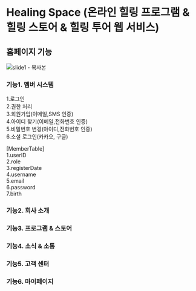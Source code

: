 # Healing Space (온라인 힐링 프로그램 & 힐링 스토어 & 힐링 투어 웹 서비스)

## 홈페이지 기능

![slide1 - 복사본](https://github.com/user-attachments/assets/6d38151c-0306-42d1-966e-633182bf681a)


### 기능1. 멤버 시스템
1.로그인      
2.권한 처리      
3.회원가입(이메일,SMS 인증)   
4.아이디 찾기(이메일,전화번호 인증)   
5.비밀번호 변경(아이디,전화번호 인증)   
6.소셜 로그인(카카오, 구글)

 
[MemberTable]      
1.userID    
2.role     
3.registerDate     
4.username     
5.email     
6.password     
7.birth     

### 기능2. 회사 소개

### 기능3. 프로그램 & 스토어

### 기능4. 소식 & 소통

### 기능5. 고객 센터 

### 기능6. 마이페이지
